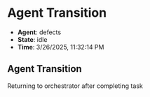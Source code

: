 # Agent Transition

- **Agent**: defects
- **State**: idle
- **Time**: 3/26/2025, 11:32:14 PM

## Agent Transition

Returning to orchestrator after completing task

